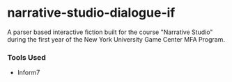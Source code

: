 # narrative-studio-dialogue-if

A parser based interactive fiction built for the course "Narrative Studio" during the first year of the New York University Game Center MFA Program.

### Tools Used
- Inform7
